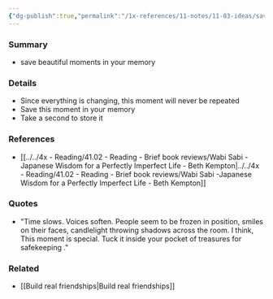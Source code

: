 ```yaml
---
{"dg-publish":true,"permalink":"/1x-references/11-notes/11-03-ideas/save-beautiful-and-special-moments-in-your-memory/","title":"Save beautiful and special moments in your memory","created":"2022-11-08T18:09:57.000+03:00","updated":"2024-02-14T20:18:24.672+03:00"}
---
```



### Summary
- save beautiful moments in your memory

### Details
- Since everything is changing, this moment will never be repeated
- Save this moment in your memory
- Take a second to store it

### References
- [[../../4x - Reading/41.02 - Reading - Brief book reviews/Wabi Sabi -Japanese Wisdom for a Perfectly Imperfect Life - Beth Kempton\|../../4x - Reading/41.02 - Reading - Brief book reviews/Wabi Sabi -Japanese Wisdom for a Perfectly Imperfect Life - Beth Kempton]]

### Quotes
- "Time slows. Voices soften. People seem to be frozen in position, smiles on their faces, candlelight throwing shadows across the room. I think, This moment is special. Tuck it inside your pocket of treasures for safekeeping ."

### Related
- [[Build real friendships\|Build real friendships]]